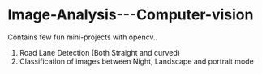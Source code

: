 # Image-Analysis---Computer-vision
Contains few fun mini-projects with opencv..<br />
1. Road Lane Detection (Both Straight and curved)<br />
2. Classification of images between Night, Landscape and portrait mode<br />
